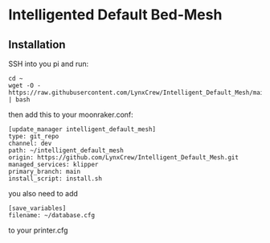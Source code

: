 # Intelligented Default Bed-Mesh

## Installation
SSH into you pi and run:
```
cd ~
wget -O - https://raw.githubusercontent.com/LynxCrew/Intelligent_Default_Mesh/main/install.sh | bash
```

then add this to your moonraker.conf:
```
[update_manager intelligent_default_mesh]
type: git_repo
channel: dev
path: ~/intelligent_default_mesh
origin: https://github.com/LynxCrew/Intelligent_Default_Mesh.git
managed_services: klipper
primary_branch: main
install_script: install.sh
```

you also need to add
```
[save_variables]
filename: ~/database.cfg
```
to your printer.cfg
